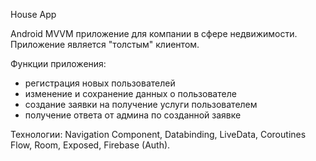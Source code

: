 House App

Android MVVM приложение для компании в сфере недвижимости.
Приложение является "толстым" клиентом.

Функции приложения:
- регистрация новых пользователей
- изменение и сохранение данных о пользователе
- создание заявки на получение услуги пользователем
- получение ответа от админа по созданной заявке

Технологии: Navigation Component, Databinding, LiveData, Coroutines Flow, Room, Exposed, Firebase (Auth). 

